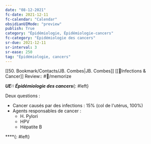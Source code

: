 ```yaml
---
date: "08-12-2021"
fc-date: 2021-12-11
fc-calendar: "Calendar"
obsidianUIMode: "preview"
publish: True
category: "Épidémiologie, Épidémiologie-cancers"
fc-category: "Épidémiologie des cancers"
sr-due: 2021-12-11
sr-interval: 3
sr-ease: 250
tag: "Épidémiologie, cancers"
---
```

[[50. Bookmark/Contacts/JB. Combes|JB. Combes]]
[[🦀Infections & Cancer]]
Review:: #🎒/memorize 

***UE:: Épidémiologie des cancers***{: #left}  

Deux questions :
- Cancer causés par des infections : 15% (col de l'utérus, 100%)
- Agents responsables de cancer :
	- H. Pylori
	- HPV
	- Hépatite B

****{: #left}  
